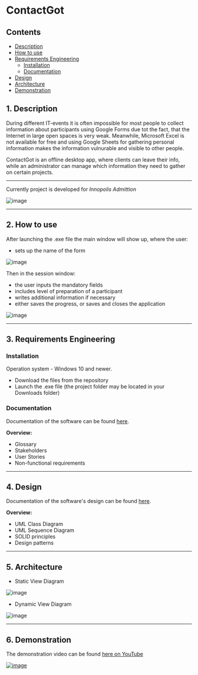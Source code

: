# ContactGot

## Contents
* [Description](#1-description)
* [How to use](#2-how-to-use)
* [Requirements Engineering](#3-requirements-engineering)
   * [Installation](#installation)
   * [Documentation](#documentation)
* [Design](#4-design)
* [Architecture](#5-architecture)
* [Demonstration](#6-demonstration)

## 1. Description
During different IT-events it is often impossible for most people to collect information about participants using Google Forms due tot the fact, that the Internet in large open spaces is very weak. Meanwhile, Microsoft Excel is not available for free and using Google Sheets for gathering personal information makes the information vulnurable and visible to other people.

ContactGot is an offline desktop app, where clients can leave their info, while an administrator can manage which information they need to gather on certain projects.

____________________________

Currently project is developed for _Innopolis Admittion_

![image](https://user-images.githubusercontent.com/69856251/136701231-57a6068a-47bd-4884-8d24-d902d69ffd5e.png)

_______________________________________________

## 2. How to use

After launching the .exe file the main window will show up, where the user:
* sets up the name of the form 

![image](https://user-images.githubusercontent.com/69856251/136708852-20cea34d-1d22-4742-b11a-19eaf7275981.png)

Then in the session window:
* the user inputs the mandatory fields
* includes level of preparation of a participant
* writes additional information if necessary
* either saves the progress, or saves and closes the application

![image](https://user-images.githubusercontent.com/69856251/136708853-af446c11-77af-4266-94bf-9e6db9ed5219.png)
_________________________________________

## 3. Requirements Engineering

### Installation

Operation system - Windows 10 and newer.

* Download the files from the repository
* Launch the .exe file (the project folder may be located in your Downloads folder)

### Documentation

Documentation of the software can be found [here](https://github.com/TheCoolestMango/ContactGot/blob/main/Documentation/Artifacts.md).

**Overview:**
* Glossary
* Stakeholders
* User Stories
* Non-functional requirements
_________________________________________

## 4. Design

Documentation of the software's design can be found [here](https://github.com/TheCoolestMango/ContactGot/blob/main/Documentation/Design.md).

**Overview:**
* UML Class Diagram
* UML Sequence Diagram
* SOLID principles
* Design patterns
_________________________________________

## 5. Architecture

* Static View Diagram

![image](https://user-images.githubusercontent.com/69856251/136709390-f20d8d6e-84cb-4780-af91-6ea1c71aadfb.png)

* Dynamic View Diagram

![image](https://user-images.githubusercontent.com/69856251/136709394-7949ea31-e297-4848-829b-0f2a55341af0.png)

__________________________________

## 6. Demonstration

The demonstration video can be found [here on YouTube](https://youtu.be/GJbC2IC2GZQ)

[![image](https://user-images.githubusercontent.com/69856251/136708996-5797bfc8-513d-46a2-b8e2-bc85857ff15e.png)](https://youtu.be/GJbC2IC2GZQ)

